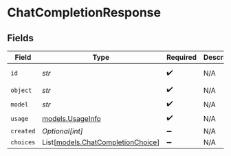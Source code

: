 # ChatCompletionResponse


## Fields

| Field                                                                  | Type                                                                   | Required                                                               | Description                                                            | Example                                                                |
| ---------------------------------------------------------------------- | ---------------------------------------------------------------------- | ---------------------------------------------------------------------- | ---------------------------------------------------------------------- | ---------------------------------------------------------------------- |
| `id`                                                                   | *str*                                                                  | :heavy_check_mark:                                                     | N/A                                                                    | cmpl-e5cc70bb28c444948073e77776eb30ef                                  |
| `object`                                                               | *str*                                                                  | :heavy_check_mark:                                                     | N/A                                                                    | chat.completion                                                        |
| `model`                                                                | *str*                                                                  | :heavy_check_mark:                                                     | N/A                                                                    | mistral-small-latest                                                   |
| `usage`                                                                | [models.UsageInfo](../models/usageinfo.md)                             | :heavy_check_mark:                                                     | N/A                                                                    |                                                                        |
| `created`                                                              | *Optional[int]*                                                        | :heavy_minus_sign:                                                     | N/A                                                                    | 1702256327                                                             |
| `choices`                                                              | List[[models.ChatCompletionChoice](../models/chatcompletionchoice.md)] | :heavy_minus_sign:                                                     | N/A                                                                    |                                                                        |